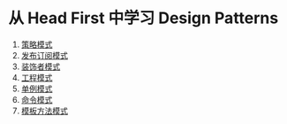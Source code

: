 从 Head First 中学习 Design Patterns
===================================
1.  [策略模式](./Strategy)
2.  [发布订阅模式](./Observer)
3.  [装饰者模式](./Decorator)
4.  [工程模式](./Factory)
5.  [单例模式](./Singleton)
6.  [命令模式](./Command)
7.  [模板方法模式](./TemplateMethod)